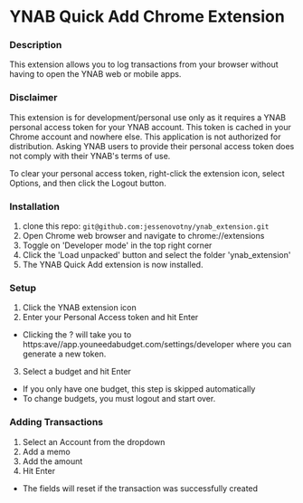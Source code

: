 # YNAB Quick Add Chrome Extension

### Description
This extension allows you to log transactions from your browser without having to open the YNAB web or mobile apps.

### Disclaimer
This extension is for development/personal use only as it requires a YNAB personal access token for your YNAB account. This token is cached in your Chrome account and nowhere else. This application is not authorized for distribution. Asking YNAB users to provide their personal access token does not comply with their YNAB's terms of use.

To clear your personal access token, right-click the extension icon, select Options, and then click the Logout button.

### Installation
1. clone this repo: `git@github.com:jessenovotny/ynab_extension.git`
2. Open Chrome web browser and navigate to chrome://extensions
3. Toggle on 'Developer mode' in the top right corner
4. Click the 'Load unpacked' button and select the folder 'ynab_extension'
5. The YNAB Quick Add extension is now installed.

### Setup
1. Click the YNAB extension icon
2. Enter your Personal Access token and hit Enter
  - Clicking the ? will take you to https:ave//app.youneedabudget.com/settings/developer where you can generate a new token.
3. Select a budget and hit Enter
  - If you only have one budget, this step is skipped automatically
  - To change budgets, you must logout and start over.

### Adding Transactions
1. Select an Account from the dropdown
2. Add a memo
3. Add the amount
4. Hit Enter
 - The fields will reset if the transaction was successfully created